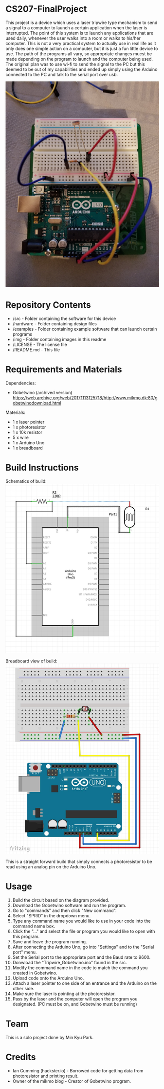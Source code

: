 # CS207-FinalProject

This project is a device which uses a laser tripwire type mechanism to send a signal to a computer to launch a certain application when the laser is interrupted. The point of this system is to launch any applications that are used daily, whenever the user walks into a room or walks to his/her computer. This is not a very practical system to actually use in real life as it only does one simple action on a computer, but it is just a fun little device to use. The path of the programs all vary, so appropriate changes mucst be made depending on the program to launch and the computer being used. The original plan was to use wi-fi to send the signal to the PC but this deemed to be out of my capabilities and ended up simply using the Arduino connected to the PC and talk to the serial port over usb.

![My image](https://github.com/ericpark617/CS207-FinalProject/blob/master/img/img.jpg)

# Repository Contents

* /src - Folder containing the software for this device
* /hardware - Folder containing design files
* /examples - Folder containing example software that can launch certain programs
* /img - Folder containing images in this readme
* /LICENSE - The license file
* /README.md - This file

# Requirements and Materials

Dependencies:
* Gobetwino (archived version) https://web.archive.org/web/20171113125718/http://www.mikmo.dk:80/gobetwinodownload.html

Materials:
* 1 x laser pointer
* 1 x photoresistor
* 1 x 10k resistor
* 5 x wire
* 1 x Arduino Uno
* 1 x breadboard

# Build Instructions

Schematics of build:
![My image](https://github.com/ericpark617/CS207-FinalProject/blob/master/img/schematic.JPG)

Breadboard view of build:
![My image](https://github.com/ericpark617/CS207-FinalProject/blob/master/img/breadboard.JPG)

This is a straight forward build that simply connects a photoresistor to be read using an analog pin on the Arduino Uno.

# Usage

1. Build the circuit based on the diagram provided.
2. Download the Gobetwino software and run the program.
3. Go to "commands" and then click "New command".
4. Select "SPRID" in the dropdown menu.
5. Type any command name you would like to use in your code into the command name box.
6. Click the "..." and select the file or program you would like to open with this program.
7. Save and leave the program running.
8. After connecting the Arduino Uno, go into "Settings" and to the "Serial port" menu.
9. Set the Serial port to the appropriate port and the Baud rate to 9600.
10. Donwload the "Tripwire_Gobetwino.ino" found in the src.
11. Modify the command name in the code to match the command you created in Gobetwino.
12. Upload code onto the Arduino Uno.
13. Attach a laser pointer to one side of an entrance and the Arduino on the other side.
14. Make sure the laser is pointing at the photoresistor.
15. Pass by the laser and the computer will open the program you designated. (PC must be on, and Gobetwino must be running)

# Team

This is a solo project done by Min Kyu Park.

# Credits

* Ian Cumming (hackster.io) - Borrowed code for getting data from photoresistor and printing result.
* Owner of the mikmo blog - Creator of Gobetwino program.
